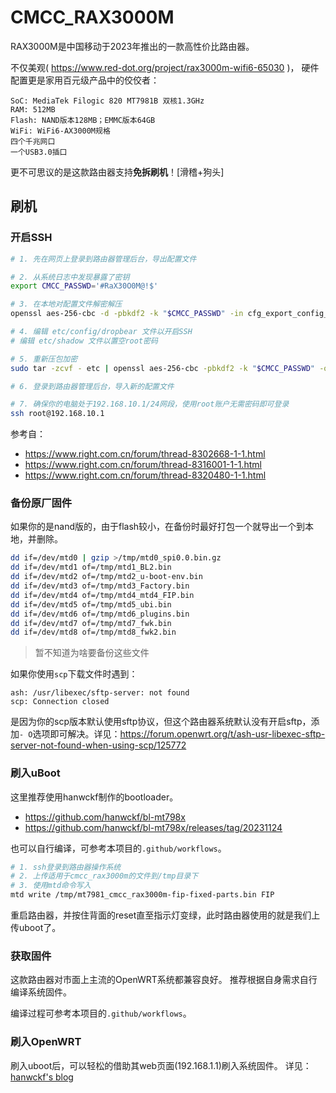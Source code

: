 # CMCC_RAX3000M
RAX3000M是中国移动于2023年推出的一款高性价比路由器。

不仅美观( https://www.red-dot.org/project/rax3000m-wifi6-65030 )，
硬件配置更是家用百元级产品中的佼佼者：
```text
SoC: MediaTek Filogic 820 MT7981B 双核1.3GHz
RAM: 512MB
Flash: NAND版本128MB；EMMC版本64GB
WiFi: WiFi6-AX3000M规格
四个千兆网口
一个USB3.0插口
```

更不可思议的是这款路由器支持**免拆刷机**！[滑稽+狗头]

## 刷机
### 开启SSH
```bash
# 1. 先在网页上登录到路由器管理后台，导出配置文件

# 2. 从系统日志中发现暴露了密钥
export CMCC_PASSWD='#RaX30O0M@!$'

# 3. 在本地对配置文件解密解压
openssl aes-256-cbc -d -pbkdf2 -k "$CMCC_PASSWD" -in cfg_export_config_file.conf | tar -zxvf -

# 4. 编辑 etc/config/dropbear 文件以开启SSH
# 编辑 etc/shadow 文件以置空root密码

# 5. 重新压包加密
sudo tar -zcvf - etc | openssl aes-256-cbc -pbkdf2 -k "$CMCC_PASSWD" -out new_config_file.conf

# 6. 登录到路由器管理后台，导入新的配置文件

# 7. 确保你的电脑处于192.168.10.1/24网段，使用root账户无需密码即可登录
ssh root@192.168.10.1
```
参考自：
- https://www.right.com.cn/forum/thread-8302668-1-1.html
- https://www.right.com.cn/forum/thread-8316001-1-1.html
- https://www.right.com.cn/forum/thread-8320480-1-1.html

### 备份原厂固件
如果你的是nand版的，由于flash较小，在备份时最好打包一个就导出一个到本地，并删除。
```bash
dd if=/dev/mtd0 | gzip >/tmp/mtd0_spi0.0.bin.gz
dd if=/dev/mtd1 of=/tmp/mtd1_BL2.bin
dd if=/dev/mtd2 of=/tmp/mtd2_u-boot-env.bin
dd if=/dev/mtd3 of=/tmp/mtd3_Factory.bin
dd if=/dev/mtd4 of=/tmp/mtd4_mtd4_FIP.bin
dd if=/dev/mtd5 of=/tmp/mtd5_ubi.bin
dd if=/dev/mtd6 of=/tmp/mtd6_plugins.bin
dd if=/dev/mtd7 of=/tmp/mtd7_fwk.bin
dd if=/dev/mtd8 of=/tmp/mtd8_fwk2.bin
```
> 暂不知道为啥要备份这些文件

如果你使用`scp`下载文件时遇到：
```text
ash: /usr/libexec/sftp-server: not found
scp: Connection closed
```
是因为你的scp版本默认使用sftp协议，但这个路由器系统默认没有开启sftp，添加`- O`选项即可解决。详见：https://forum.openwrt.org/t/ash-usr-libexec-sftp-server-not-found-when-using-scp/125772



### 刷入uBoot
这里推荐使用hanwckf制作的bootloader。
- https://github.com/hanwckf/bl-mt798x
- https://github.com/hanwckf/bl-mt798x/releases/tag/20231124

也可以自行编译，可参考本项目的`.github/workflows`。

```bash
# 1. ssh登录到路由器操作系统
# 2. 上传适用于cmcc_rax3000m的文件到/tmp目录下
# 3. 使用mtd命令写入
mtd write /tmp/mt7981_cmcc_rax3000m-fip-fixed-parts.bin FIP
```
重启路由器，并按住背面的reset直至指示灯变绿，此时路由器使用的就是我们上传uboot了。

### 获取固件
这款路由器对市面上主流的OpenWRT系统都兼容良好。
推荐根据自身需求自行编译系统固件。

编译过程可参考本项目的`.github/workflows`。

### 刷入OpenWRT
刷入uboot后，可以轻松的借助其web页面(192.168.1.1)刷入系统固件。
详见：
[hanwckf's blog](https://cmi.hanwckf.top/p/mt798x-uboot-usage/#failsafe-webui%E4%BD%BF%E7%94%A8%E8%AF%B4%E6%98%8E)
